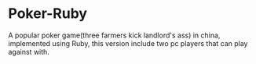 # Poker-Ruby
A popular poker game(three farmers kick landlord's ass) in china, implemented using Ruby, this version include two pc players that can play against with.
